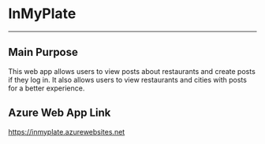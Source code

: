 # InMyPlate

---

## Main Purpose

This web app allows users to view posts about restaurants and create posts if they log in. It also allows users to view restaurants and cities with posts for a better experience.



## Azure Web App Link

https://inmyplate.azurewebsites.net